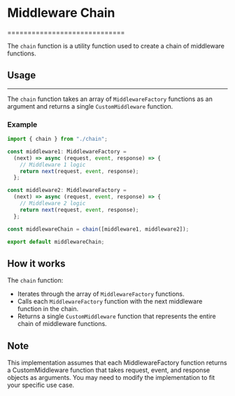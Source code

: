 # Middleware Chain

=============================

The `chain` function is a utility function used to create a chain of middleware functions.

## Usage

---

The `chain` function takes an array of `MiddlewareFactory` functions as an argument and returns a single `CustomMiddleware` function.

### Example

```jsx
import { chain } from "./chain";

const middleware1: MiddlewareFactory =
  (next) => async (request, event, response) => {
    // Middleware 1 logic
    return next(request, event, response);
  };

const middleware2: MiddlewareFactory =
  (next) => async (request, event, response) => {
    // Middleware 2 logic
    return next(request, event, response);
  };

const middlewareChain = chain([middleware1, middleware2]);

export default middlewareChain;
```

## **How it works**

The `chain` function:

- Iterates through the array of `MiddlewareFactory` functions.
- Calls each `MiddlewareFactory` function with the next middleware function in the chain.
- Returns a single `CustomMiddleware` function that represents the entire chain of middleware functions.

## **Note**

This implementation assumes that each MiddlewareFactory function returns a CustomMiddleware function that takes request, event, and response objects as arguments. You may need to modify the implementation to fit your specific use case.
